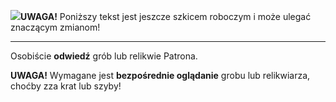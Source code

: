 <span class="challenge-success-status-icon-todo"><img class="svg-image" src="/files/resources/svg/cone-striped.svg" /></span>**UWAGA!** Poniższy tekst jest jeszcze szkicem roboczym i może ulegać znaczącym zmianom!

---
Osobiście **odwiedź** grób lub relikwie Patrona.

**UWAGA!** Wymagane jest **bezpośrednie oglądanie** grobu lub relikwiarza, choćby zza krat lub szyby!
